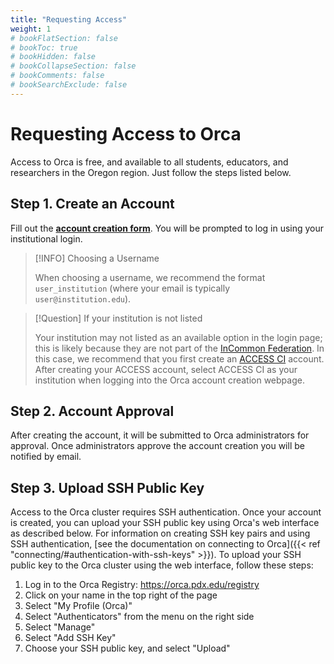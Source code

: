 ```yaml
---
title: "Requesting Access"
weight: 1
# bookFlatSection: false
# bookToc: true
# bookHidden: false
# bookCollapseSection: false
# bookComments: false
# bookSearchExclude: false
---
```


# Requesting Access to Orca

Access to Orca is free, and available to all students, educators, and researchers in the Oregon region.
Just follow the steps listed below.

## Step 1. Create an Account

Fill out the [**account creation form**](https://orca.pdx.edu/registry/co_petitions/start/coef:13).
You will be prompted to log in using your institutional login.

> [!INFO] Choosing a Username
>
> When choosing a username, we recommend the format `user_institution` (where your email is typically `user@institution.edu`).

> [!Question] If your institution is not listed
>
> Your institution may not listed as an available option in the login page; this is likely because they are not part of the [InCommon Federation](https://incommon.org).
> In this case, we recommend that you first create an [ACCESS CI](https://access-ci.org) account.
> After creating your ACCESS account, select ACCESS CI as your institution when logging into the Orca account creation webpage.

## Step 2. Account Approval

After creating the account, it will be submitted to Orca administrators for approval.
Once administrators approve the account creation you will be notified by email.

## Step 3. Upload SSH Public Key

Access to the Orca cluster requires SSH authentication.
Once your account is created, you can upload your SSH public key using Orca's web interface as described below.
For information on creating SSH key pairs and using SSH authentication, [see the documentation on connecting to Orca]({{< ref "connecting/#authentication-with-ssh-keys" >}}).
To upload your SSH public key to the Orca cluster using the web interface, follow these steps:

1. Log in to the Orca Registry: https://orca.pdx.edu/registry
2. Click on your name in the top right of the page
3. Select "My Profile (Orca)"
4. Select "Authenticators" from the menu on the right side
5. Select "Manage"
6. Select "Add SSH Key"
7. Choose your SSH public key, and select "Upload"
